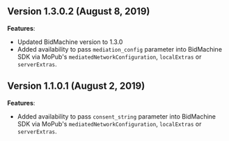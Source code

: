 ## Version 1.3.0.2 (August 8, 2019)
**Features**:
* Updated BidMachine version to 1.3.0
* Added availability to pass `mediation_config` parameter into BidMachine SDK via MoPub's `mediatedNetworkConfiguration`, `localExtras` or `serverExtras`.

## Version 1.1.0.1 (August 2, 2019)
**Features**:
* Added availability to pass `consent_string` parameter into BidMachine SDK via MoPub's `mediatedNetworkConfiguration`, `localExtras` or `serverExtras`.
